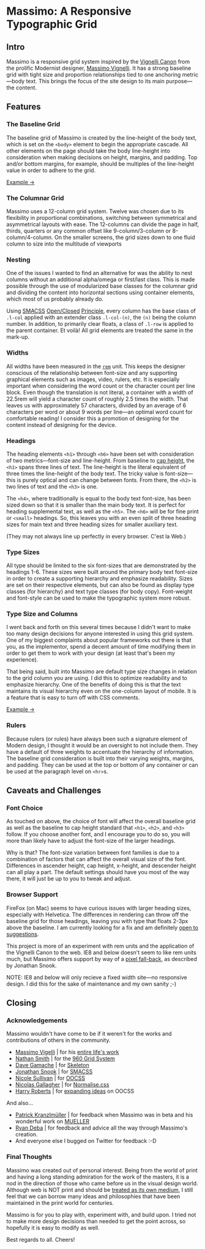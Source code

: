# Massimo: A Responsive Typographic Grid

## Intro

Massimo is a responsive grid system inspired by the [Vignelli Canon](http://www.vignelli.com/canon.pdf) from the prolific Modernist designer, [Massimo Vignelli](http://en.wikipedia.org/wiki/Massimo_Vignelli). It has a strong baseline grid with tight size and proportion relationships tied to one anchoring metric&mdash;body text. This brings the focus of the site design to its main purpose&mdash;the content.

## Features

### The Baseline Grid

The baseline grid of Massimo is created by the line-height of the body text, which is set on the `<body>` element to begin the appropriate cascade. All other elements on the page should take the body line-height into consideration when making decisions on height, margins, and padding. Top and/or bottom margins, for example, should be multiples of the line-height value in order to adhere to the grid.

[Example &rarr;](http://alchemyindesign.com/massimo/example.html)

### The Columnar Grid

Massimo uses a 12-column grid system. Twelve was chosen due to its flexibility in proportional combinations, switching between symmetrical and asymmetrical layouts with ease. The 12-columns can divide the page in half, thirds, quarters or any common offset like 9-column/3-column or 8-column/4-column. On the smaller screens, the grid sizes down to one fluid column to size into the multitude of viewports

### Nesting

One of the issues I wanted to find an alternative for was the ability to nest columns without an additional alpha/omega or first/last class. This is made possible through the use of modularized base classes for the columnar grid and dividing the content into horizontal sections using container elements, which most of us probably already do. 

Using [SMACSS](http://smacss.com/) [Open/Closed](http://en.wikipedia.org/wiki/Open/closed_principle) [Principle](http://csswizardry.com/2012/06/the-open-closed-principle-applied-to-css/), every column has the base class of `.l-col` applied with an extender class `.l-col-(n)`, the `(n)` being the column number. In addition, to primarily clear floats, a class of `.l-row` is applied to the parent container. Et voil&agrave;! All grid elements are treated the same in the mark-up.

### Widths

All widths have been measured in the [`rem`](http://www.w3.org/TR/css3-values/#rem-unit) unit. This keeps the designer conscious of the relationship between font-size and any supporting graphical elements such as images, video, rulers, etc. It is especially important when considering the word count or the character count per line block. Even though the translation is not literal, a container with a width of 22.5rem will yield a character count of roughly 2.5 times the width. That leaves us with approximately 57 characters, divided by an average of 6 characters per word or about 9 words per line&mdash;an optimal word count for comfortable reading! I consider this a promotion of designing for the content instead of designing for the device.

### Headings

The heading elements `<h1>` through `<h6>` have been set with consideration of two metrics&mdash;font-size and line-height. From baseline to [cap height](http://en.wikipedia.org/wiki/Cap_height), the `<h1>` spans three lines of text. The line-height is the literal equivalent of three times the line-height of the body text. The tricky value is font-size&mdash;this is purely optical and can change between fonts. From there, the `<h2>` is two lines of text and the `<h3>` is one.

The `<h4>`, where traditionally is equal to the body text font-size, has been sized down so that it is smaller than the main body text. It is perfect for heading supplemental text, as well as the `<h5>`. The `<h6>` will be for fine print or `<small>` headings. So, this leaves you with an even split of three heading sizes for main text and three heading sizes for smaller auxiliary text.

\(They may not always line up perfectly in every browser. C'est la Web.\)

### Type Sizes

All type should be limited to the six font-sizes that are demonstrated by the headings 1-6. These sizes were built around the primary body text font-size in order to create a supporting hierarchy and emphasize readability. Sizes are set on their respective elements, but can also be found as display type classes \(for hierarchy\) and text type classes \(for body copy\). Font-weight and font-style can be used to make the typographic system more robust.

### Type Size and Columns

I went back and forth on this several times because I didn't want to make too many design decisions for anyone interested in using this grid system. One of my biggest complaints about popular frameworks out there is that you, as the implementor, spend a decent amount of time modifying them in order to get them to work with your design (at least that's been my experience).

That being said, built into Massimo are default type size changes in relation to the grid column you are using. I did this to optimize readability and to emphasize hierarchy. One of the benefits of doing this is that the text maintains its visual hierarchy even on the one-column layout of mobile. It is a feature that is easy to turn off with CSS comments.

[Example &rarr;](http://alchemyindesign.com/massimo/example.html)

### Rulers

Because rulers \(or rules\) have always been such a signature element of Modern design, I thought it would be an oversight to not include them. They have a default of three weights to accentuate the hierarchy of information. The baseline grid consideration is built into their varying weights, margins, and padding. They can be used at the top or bottom of any container or can be used at the paragraph level on `<hr>`s.

## Caveats and Challenges

### Font Choice

As touched on above, the choice of font will affect the overall baseline grid as well as the baseline to cap height standard that `<h1>`, `<h2>`, and `<h3>` follow. If you choose another font, and I encourage you to do so, you will more than likely have to adjust the font-size of the larger headings.

Why is that? The font-size variation between font families is due to a combination of factors that can affect the overall visual size of the font. Differences in ascender height, cap height, x-height, and descender height can all play a part. The default settings should have you most of the way there, it will just be up to you to tweak and adjust.

### Browser Support

FireFox \(on Mac\) seems to have curious issues with larger heading sizes, especially with Helvetica. The differences in rendering can throw off the baseline grid for those headings, leaving you with type that floats 2-3px above the baseline. I am currently looking for a fix and am definitely [open to suggestions](http://alchemyindesign.com/contact.html).

This project is more of an experiment with rem units and the application of the Vignelli Canon to the web. IE8 and below doesn't seem to like rem units much, but Massimo offers support by way of a [pixel fall-back](http://snook.ca/archives/html_and_css/font-size-with-rem), as described by Jonathan Snook.

NOTE: IE8 and below will only recieve a fixed width site&mdash;no responsive design. I did this for the sake of maintenance and my own sanity ;\-\)

## Closing

### Acknowledgements

Massimo wouldn't have come to be if it weren't for the works and contributions of others in the community.

- [Massimo Vigelli](https://twitter.com/vignelli) | for his [entire life's work](http://vignellidesign.tumblr.com/)
- [Nathan Smith](https://twitter.com/nathansmith) | for the [960 Grid System](http://960.gs/)
- [Dave Gamache](https://twitter.com/dhg) | for [Skeleton](http://www.getskeleton.com/)
- [Jonathan Snook](https://twitter.com/snookca) | for [SMACSS](http://smacss.com/)
- [Nicole Sullivan](https://twitter.com/stubbornella) | for [OOCSS](https://github.com/stubbornella/oocss/wiki)
- [Nicolas Gallagher](https://twitter.com/necolas) | for [Normalise.css](http://necolas.github.com/normalize.css/)
- [Harry Roberts](https://twitter.com/csswizardry) | for [expanding ideas](http://csswizardry.com/) on OOCSS

And also...

- [Patrick Kranzlmüller](https://twitter.com/sehmaschine/) | for feedback when Massimo was in beta and his wonderful work on [MUELLER](http://www.muellergridsystem.com/)
- [Ryan Deba](https://twitter.com/ryandeba) | for feedback and advice all the way through Massimo's creation.
- And everyone else I bugged on Twitter for feedback :\-D

### Final Thoughts

Massimo was created out of personal interest. Being from the world of print and having a long standing admiration for the work of the masters, it is a nod in the direction of those who came before us in the visual design world. Although web is NOT print and should be [treated as its own medium](http://www.alistapart.com/articles/the-web-aesthetic/), I still feel that we can borrow many ideas and philosophies that have been maintained in the print world for centuries. 

Massimo is for you to play with, experiment with, and build upon. I tried not to make more design decisions than needed to get the point across, so hopefully it is easy to modify as well.

Best regards to all. Cheers!